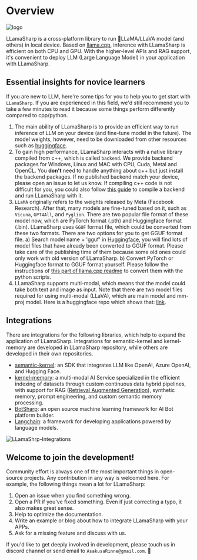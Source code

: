 # Overview

![logo](./media/LLamaSharpLogo.png)

LLamaSharp is a cross-platform library to run 🦙LLaMA/LLaVA model (and others) in local device. Based on [llama.cpp](https://github.com/ggerganov/llama.cpp), inference with LLamaSharp is efficient on both CPU and GPU. With the higher-level APIs and RAG support, it's convenient to deploy LLM (Large Language Model) in your application with LLamaSharp.

## Essential insights for novice learners

If you are new to LLM, here're some tips for you to help you to get start with `LLamaSharp`. If you are experienced in this field, we'd still recommend you to take a few minutes to read it because some things perform differently compared to cpp/python.

1. The main ability of LLamaSharp is to provide an efficient way to run inference of LLM on your device (and fine-tune model in the future). The model weights, however, need to be downloaded from other resources such as [huggingface](https://huggingface.co).
2. To gain high performance, LLamaSharp interacts with a native library compiled from c++, which is called `backend`. We provide backend packages for Windows, Linux and MAC with CPU, Cuda, Metal and OpenCL. You **don't** need to handle anything about c++ but just install the backend packages. If no published backend match your device, please open an issue to let us know. If compiling c++ code is not difficult for you, you could also follow [this guide]() to compile a backend and run LLamaSharp with it.
3. `LLaMA` originally refers to the weights released by Meta (Facebook Research). After that, many models are fine-tuned based on it, such as `Vicuna`, `GPT4All`, and `Pyglion`. There are two popular file format of these model now, which are PyTorch format (.pth) and Huggingface format (.bin). LLamaSharp uses `GGUF` format file, which could be converted from these two formats. There are two options for you to get GGUF format file. a) Search model name + 'gguf' in [Huggingface](https://huggingface.co), you will find lots of model files that have already been converted to GGUF format. Please take care of the publishing time of them because some old ones could only work with old version of LLamaSharp. b) Convert PyTorch or Huggingface format to GGUF format yourself. Please follow the instructions of [this part of llama.cpp readme](https://github.com/ggerganov/llama.cpp?tab=readme-ov-file#prepare-and-quantize) to convert them with the python scripts.
4. LLamaSharp supports multi-modal, which means that the model could take both text and image as input. Note that there are two model files required for using multi-modal (LLaVA), which are main model and mm-proj model. Here is a huggingface repo which shows that: [link](https://huggingface.co/ShadowBeast/llava-v1.6-mistral-7b-Q5_K_S-GGUF/tree/main).



## Integrations

There are integrations for the following libraries, which help to expand the application of LLamaSharp. Integrations for semantic-kernel and kernel-memory are developed in LLamaSharp repository, while others are developed in their own repositories.

- [semantic-kernel](https://github.com/microsoft/semantic-kernel): an SDK that integrates LLM like OpenAI, Azure OpenAI, and Hugging Face.
- [kernel-memory](https://github.com/microsoft/kernel-memory): a multi-modal AI Service specialized in the efficient indexing of datasets through custom continuous data hybrid pipelines, with support for RAG ([Retrieval Augmented Generation](https://en.wikipedia.org/wiki/Prompt_engineering#Retrieval-augmented_generation)), synthetic memory, prompt engineering, and custom semantic memory processing.
- [BotSharp](https://github.com/SciSharp/BotSharp): an open source machine learning framework for AI Bot platform builder.
- [Langchain](https://github.com/tryAGI/LangChain): a framework for developing applications powered by language models.

![LLamaShrp-Integrations](./media/LLamaSharp-Integrations.png)


## Welcome to join the development!

Community effort is always one of the most important things in open-source projects. Any contribution in any way is welcomed here. For example, the following things mean a lot for LLamaSharp:

1. Open an issue when you find something wrong.
2. Open a PR if you've fixed something. Even if just correcting a typo, it also makes great sense.
3. Help to optimize the documentation. 
4. Write an example or blog about how to integrate LLamaSharp with your APPs.
5. Ask for a missing feature and discuss with us.

If you'd like to get deeply involved in development, please touch us in discord channel or send email to `AsakusaRinne@gmail.com`. 🤗
